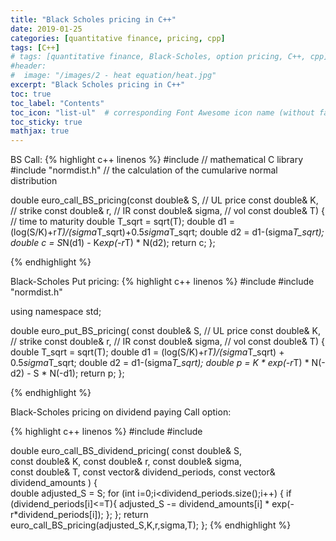 ```yaml
---
title: "Black Scholes pricing in C++"
date: 2019-01-25
categories: [quantitative finance, pricing, cpp]
tags: [C++]
# tags: [quantitative finance, Black-Scholes, option pricing, C++, cpp]
#header:
#  image: "/images/2 - heat equation/heat.jpg"
excerpt: "Black Scholes pricing in C++"
toc: true
toc_label: "Contents"
toc_icon: "list-ul"  # corresponding Font Awesome icon name (without fa prefix
toc_sticky: true
mathjax: true
---
```

BS Call:
{% highlight c++ linenos %}
#include <cmath>              // mathematical C library
#include "normdist.h"         // the calculation of the cumularive normal distribution

double euro_call_BS_pricing(const double& S,   // UL price
				       const double& K,       // strike
				       const double& r,       // IR
				       const double& sigma,   // vol
				       const double& T) {  // time to maturity
    double T_sqrt = sqrt(T);
    double d1 = (log(S/K)+r*T)/(sigma*T_sqrt)+0.5*sigma*T_sqrt;
    double d2 = d1-(sigma*T_sqrt);
    double c  = S*N(d1) - K*exp(-r*T) * N(d2);
    return c;
};

{% endhighlight %}

Black-Scholes Put pricing:
{% highlight c++ linenos %}
#include <cmath>
#include "normdist.h"

using namespace std;

double euro_put_BS_pricing( const double& S,      // UL price
				       const double& K,      // strike
				       const double& r,      // IR
				       const double& sigma,  // vol
				       const double& T) {  
    double T_sqrt = sqrt(T);
    double d1 = (log(S/K)+r*T)/(sigma*T_sqrt) + 0.5*sigma*T_sqrt;
    double d2 = d1-(sigma*T_sqrt);
    double p =  K * exp(-r*T) * N(-d2) - S * N(-d1);
    return p;
};

{% endhighlight %}

Black-Scholes pricing on dividend paying Call option:

{% highlight c++ linenos %}
#include <cmath>
#include <vector>

double euro_call_BS_dividend_pricing( const double& S,               
					     const double& K,
					     const double& r,
					     const double& sigma,           
					     const double& T,
					     const vector<double>& dividend_periods,
					     const vector<double>& dividend_amounts ) {  
    double adjusted_S = S;
    for (int i=0;i<dividend_periods.size();i++) {
	if (dividend_periods[i]<=T){
	    adjusted_S -= dividend_amounts[i] * exp(-r*dividend_periods[i]);
	};
    };
    return euro_call_BS_pricing(adjusted_S,K,r,sigma,T);
};
{% endhighlight %}
